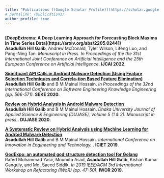 ```yaml
---
title: "Publications [(Google Scholar Profile)](https://scholar.google.com/citations?user=zB3VifYAAAAJ&hl=en&authuser=1)"
# permalink: /publications/
author_profile: true
---
```

<br>
<b>[DeepExtrema: A Deep Learning Approach for Forecasting Block Maxima in Time Series Data](https://arxiv.org/abs/2205.02441)</b> <br> 
<b>Asadullah Hill Galib</b>, Andrew McDonald, Tyler Wilson, Lifeng Luo, and Pang-Ning Tan.
<i>Manuscript in Press.</i> 
<i>In Proceedings of the the 31st International Joint Conference on Artificial Intelligence and the 25th European Conference on Artificial Intelligence</i>. <b>IJCAI 2022</b>.


<b>[Significant API Calls in Android Malware Detection (Using Feature Selection Techniques and Correla-tion Based Feature Elimination)](https://jase.du.ac.bd/uploads/articles/202051%20&%202/6362a17312e83.pdf)</b> <br> 
<b>Asadullah Hill Galib</b> and B M Mainul Hossain.
<i>In Proceedings of the 32nd International Conference on Software Engineering Knowledge Engineering (pp.  566-571)</i>. <b>SEKE 2020</b>.

<b>[Review on Hybrid Analysis in Android Malware Detection](http://galib19.github.io/publications/Lit_Review_DUJASE_2020)</b> <br> 
<b>Asadullah Hill Galib</b> and B M Mainul Hossain.
<i>Dhaka University Journal of Applied Science & Engineering (DUJASE), Volume 5 (1 & 2). Manuscript in press.</i>. <b>DUJASE 2020</b>.


<b>[A Systematic Review on Hybrid Analysis using
Machine Learning for Android Malware Detection](http://galib19.github.io/publications/Lit_Review_ICIET_2019)</b> <br> 
<b>Asadullah Hill Galib</b> and B M Mainul Hossain.
<i>International Conference on Innovation in Engineering and Technology. </i>. <b>ICIET 2019</b>.

<b>[GodExpo: an automated god structure detection tool for Golang](http://galib19.github.io/publications/GodExpo_IWOR_2019)</b> <br> 
Rafed Muhammad Yasir, Moumita Asad, <b>Asadullah Hill Galib</b>, Kishan Kumar Ganguly, and Md. Saeed Siddik.
<i>In 2019 IEEE/ACM 3rd International Workshop on Refactoring (IWoR) (pp. 47-50)</i>. <b>IWOR 2019</b>.



<!-- 
<b>[MOPO: Model-based Offline Policy Optimization](http://lantaoyu.com/publications/MOPO)</b> <br> 
Tianhe Yu\*, Garrett Thomas\*, <b>Lantao Yu</b>, Stefano Ermon, James Zou, Sergey Levine, Chelsea Finn, Tengyu Ma.
<i>The 34th Conference on Neural Information Processing Systems</i>. <b>NeurIPS 2020</b>.

<b>[A Study of AI Population Dynamics with Million-agent Reinforcement Learning](http://lantaoyu.com/publications/MA)</b><br>
Yaodong Yang\*, <b>Lantao Yu</b>\*, Yiwei Bai\*, Jun Wang, Weinan Zhang, Ying Wen, Yong Yu. <i>The 17th International Conference on Autonomous Agents and Multi-Agent Systems.</i> <b>AAMAS 2018</b>. -->





<!-- [\* denotes equal contribution] -->